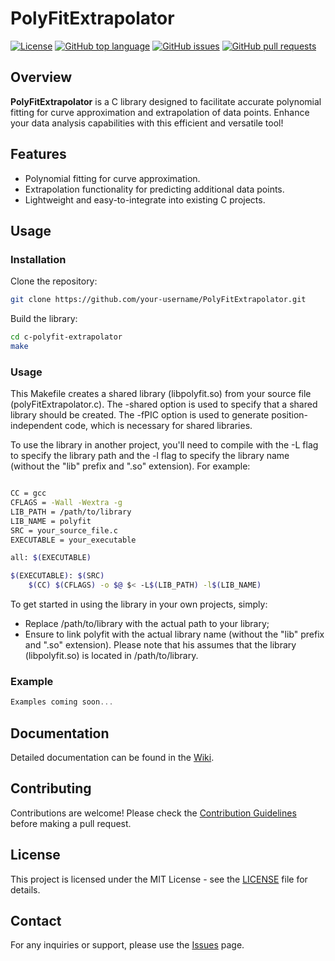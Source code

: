 # PolyFitExtrapolator

[![License](https://img.shields.io/badge/license-MIT-blue.svg)](LICENSE)
[![GitHub top language](https://img.shields.io/github/languages/top/FinOrr/c-polyfit-extrapolator.svg)](https://github.com/FinOrr/c-polyfit-extrapolator)
[![GitHub issues](https://img.shields.io/github/issues/FinOrr/c-polyfit-extrapolator.svg)](https://github.com/FinOrr/c-polyfit-extrapolator/issues)
[![GitHub pull requests](https://img.shields.io/github/issues-pr/FinOrr/c-polyfit-extrapolator.svg)](https://github.com/FinOrr/c-polyfit-extrapolator/pulls)


## Overview

**PolyFitExtrapolator** is a C library designed to facilitate accurate polynomial fitting for curve approximation and extrapolation of data points. Enhance your data analysis capabilities with this efficient and versatile tool!

## Features

- Polynomial fitting for curve approximation.
- Extrapolation functionality for predicting additional data points.
- Lightweight and easy-to-integrate into existing C projects.

## Usage

### Installation

Clone the repository:

```bash
git clone https://github.com/your-username/PolyFitExtrapolator.git
```

Build the library:

```bash
cd c-polyfit-extrapolator
make
```

### Usage

This Makefile creates a shared library (libpolyfit.so) from your source file (polyFitExtrapolator.c). The -shared option is used to specify that a shared library should be created. The -fPIC option is used to generate position-independent code, which is necessary for shared libraries.

To use the library in another project, you'll need to compile with the -L flag to specify the library path and the -l flag to specify the library name (without the "lib" prefix and ".so" extension). For example:

```bash

CC = gcc
CFLAGS = -Wall -Wextra -g
LIB_PATH = /path/to/library
LIB_NAME = polyfit
SRC = your_source_file.c
EXECUTABLE = your_executable

all: $(EXECUTABLE)

$(EXECUTABLE): $(SRC)
	$(CC) $(CFLAGS) -o $@ $< -L$(LIB_PATH) -l$(LIB_NAME)
```

To get started in using the library in your own projects, simply:
- Replace /path/to/library with the actual path to your library;
- Ensure to link polyfit with the actual library name (without the "lib" prefix and ".so" extension).
Please note that his assumes that the library (libpolyfit.so) is located in /path/to/library.

### Example

```c
Examples coming soon...
```

## Documentation

Detailed documentation can be found in the [Wiki](https://github.com/FinOrr/c-polyfit-extrapolator/wiki).

## Contributing

Contributions are welcome! Please check the [Contribution Guidelines](CONTRIBUTING.md) before making a pull request.

## License

This project is licensed under the MIT License - see the [LICENSE](LICENSE) file for details.
  
## Contact

For any inquiries or support, please use the [Issues](https://github.com/FinOrr/c-polyfit-extrapolator/issues) page.
 

